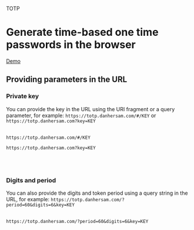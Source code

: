 TOTP
# Generate time-based one time passwords in the browser
[Demo](https://git-collab.github.io/totp/)

## Providing parameters in the URL

### Private key

You can provide the key in the URL using the URI fragment or a query parameter, for example: `https://totp.danhersam.com/#/KEY` or `https://totp.danhersam.com?key=KEY`
<br><br>
```
https://totp.danhersam.com/#/KEY
```
```
https://totp.danhersam.com?key=KEY
```
<br><br>
### Digits and period
You can also provide the digits and token period using a query string in the URL, for example: `https://totp.danhersam.com/?period=60&digits=6&key=KEY`
<br><br>
```
https://totp.danhersam.com/?period=60&digits=6&key=KEY
```
